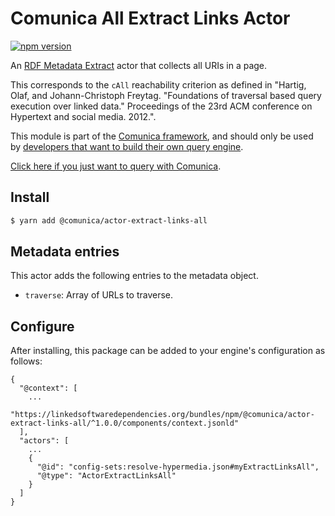 # Comunica All Extract Links Actor

[![npm version](https://badge.fury.io/js/%40comunica%2Factor-extract-links-all.svg)](https://www.npmjs.com/package/@comunica/actor-extract-links-all)

An [RDF Metadata Extract](https://github.com/comunica/comunica/tree/master/packages/bus-extract-links) actor that
collects all URIs in a page.

This corresponds to the `cAll` reachability criterion as defined in "Hartig, Olaf, and Johann-Christoph Freytag. "Foundations of traversal based query execution over linked data." Proceedings of the 23rd ACM conference on Hypertext and social media. 2012.".

This module is part of the [Comunica framework](https://github.com/comunica/comunica),
and should only be used by [developers that want to build their own query engine](https://comunica.dev/docs/modify/).

[Click here if you just want to query with Comunica](https://comunica.dev/docs/query/).

## Install

```bash
$ yarn add @comunica/actor-extract-links-all
```

## Metadata entries

This actor adds the following entries to the metadata object.

* `traverse`: Array of URLs to traverse.

## Configure

After installing, this package can be added to your engine's configuration as follows:
```text
{
  "@context": [
    ...
    "https://linkedsoftwaredependencies.org/bundles/npm/@comunica/actor-extract-links-all/^1.0.0/components/context.jsonld"
  ],
  "actors": [
    ...
    {
      "@id": "config-sets:resolve-hypermedia.json#myExtractLinksAll",
      "@type": "ActorExtractLinksAll"
    }
  ]
}
```
